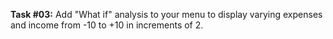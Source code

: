 **Task #03:** Add "What if" analysis to your menu to display varying expenses and income from -10 to +10 in increments of 2.
